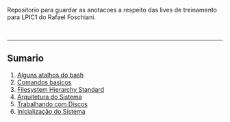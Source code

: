 Repositorio para guardar as anotacoes a respeito das lives de treinamento para LPIC1 do Rafael Foschiani.


<br>

----

## Sumario
1. [Alguns atalhos do bash ](./Atalhos%20Bash.md)
2. [Comandos basicos](./Comandos%20Basicos.md)
3. [Filesystem Hierarchy Standard](./FHS.md)
4. [Arquitetura do Sistema](./Arquitetura%20do%20Sistema.md)
5. [Trabalhando com Discos](./Trabalhando%20com%20Discos.md)
6. [Inicialização do Sistema](./Inicializacao%20do%20Sistema.md)
